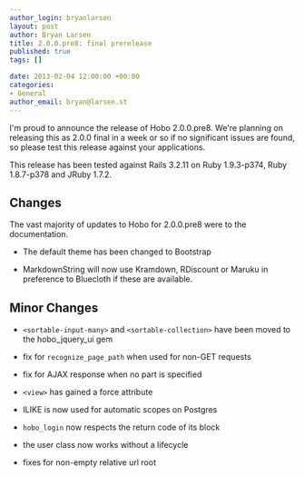 ```yaml
--- 
author_login: bryanlarsen
layout: post
author: Bryan Larsen
title: 2.0.0.pre8: final prerelease
published: true
tags: []

date: 2013-02-04 12:00:00 +00:00
categories: 
- General
author_email: bryan@larsen.st
---
```

I'm proud to announce the release of Hobo 2.0.0.pre8.  We're planning on releasing this as 2.0.0 final in a week or so if no significant issues are found, so please test this release against your applications.

This release has been tested against Rails 3.2.11 on Ruby 1.9.3-p374, Ruby 1.8.7-p378 and JRuby 1.7.2.

## Changes

The vast majority of updates to Hobo for 2.0.0.pre8 were to the documentation.

- The default theme has been changed to Bootstrap

- MarkdownString will now use Kramdown, RDiscount or Maruku in preference to Bluecloth if these are available.

## Minor Changes

- `<sortable-input-many>` and `<sortable-collection>` have been moved to the hobo_jquery_ui gem

- fix for `recognize_page_path` when used for non-GET requests

- fix for AJAX response when no part is specified

- `<view>` has gained a force attribute

- ILIKE is now used for automatic scopes on Postgres

- `hobo_login` now respects the return code of its block

- the user class now works without a lifecycle

- fixes for non-empty relative url root